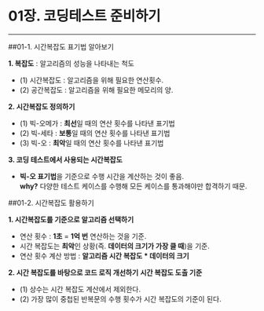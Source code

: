 # 01장. 코딩테스트 준비하기
___
##01-1. 시간복잡도 표기법 알아보기

**1. 복잡도** : 알고리즘의 성능을 나타내는 척도
  - (1) 시간복잡도 : 알고리즘을 위해 필요한 연산횟수.  
  - (2) 공간복잡도 : 알고리즘을 위해 필요한 메모리의 양.  

**2. 시간복잡도 정의하기**
  - (1) 빅-오메가 : **최선**일 때의 연산 횟수를 나타낸 표기법  
  - (2) 빅-세타 : **보통**일 때의 연산 횟수를 나타낸 표기법  
  - (3) 빅-오 : **최악**일 때의 연산 횟수를 나타낸 표기법  

**3. 코딩 테스트에서 사용되는 시간복잡도**
  - **빅-오 표기법**을 기준으로 수행 시간을 계산하는 것이 좋음.  
  **why?** 다양한 테스트 케이스를 수행해 모든 케이스를 통과해야만 합격하기 때문.    

##01-2. 시간복잡도 활용하기
  
**1. 시간복잡도를 기준으로 알고리즘 선택하기**
  - 연산 횟수 : **1초** = **1억 번** 연산하는 것을 기준.
  - 시간 복잡도는 **최악**인 상황(즉. **데이터의 크기가 가장 클 때**)을 기준.  
  - 연산 횟수 계산 방법 : **알고리즘 시간 복잡도 * 데이터의 크기**

**2. 시간 복잡도를 바탕으로 코드 로직 개선하기**
  **시간 복잡도 도출 기준**
  - (1) 상수는 시간 복잡도 계산에서 제외한다.
  - (2) 가장 많이 중첩된 반복문의 수행 횟수가 시간 복잡도의 기준이 된다.

